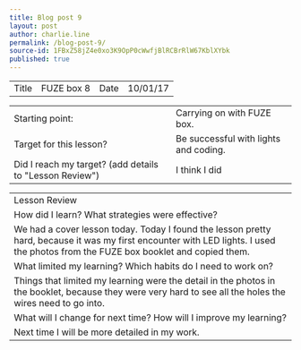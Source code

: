 ```yaml
---
title: Blog post 9
layout: post
author: charlie.line
permalink: /blog-post-9/
source-id: 1FBxZ58jZ4e0xo3K9OpP0cWwfjBlRCBrRlW67KblXYbk
published: true
---
```

<table>
  <tr>
    <td>Title</td>
    <td>FUZE box 8</td>
    <td>Date</td>
    <td>10/01/17</td>
  </tr>
</table>


<table>
  <tr>
    <td>Starting point:</td>
    <td>Carrying on with FUZE box.</td>
  </tr>
  <tr>
    <td>Target for this lesson?</td>
    <td>Be successful with lights and coding.</td>
  </tr>
  <tr>
    <td>Did I reach my target? 
(add details to "Lesson Review")</td>
    <td> I think I did</td>
  </tr>
</table>


<table>
  <tr>
    <td>Lesson Review</td>
  </tr>
  <tr>
    <td>How did I learn? What strategies were effective? </td>
  </tr>
  <tr>
    <td>We had a cover lesson today. Today I found the lesson pretty hard, because it was my first encounter with LED lights. I used the photos from the FUZE box booklet and copied them.</td>
  </tr>
  <tr>
    <td>What limited my learning? Which habits do I need to work on? </td>
  </tr>
  <tr>
    <td>Things that limited my learning were the detail in the photos in the booklet, because they were very hard to see all the holes the wires need to go into.</td>
  </tr>
  <tr>
    <td>What will I change for next time? How will I improve my learning?</td>
  </tr>
  <tr>
    <td>Next time I will be more detailed in my work.</td>
  </tr>
</table>



